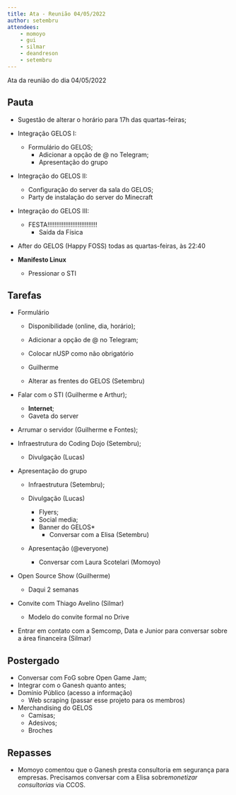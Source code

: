 ```yaml
---
title: Ata - Reunião 04/05/2022
author: setembru
attendees:
    - momoyo
    - gui
    - silmar
    - deandreson
    - setembru
---
```


Ata da reunião do dia 04/05/2022

## Pauta

- Sugestão de alterar o horário para 17h das quartas-feiras;
- Integração GELOS I:
	- Formulário do GELOS;
		- Adicionar a opção de @ no Telegram;
		- Apresentação do grupo

- Integração do GELOS II:
	- Configuração do server da sala do GELOS;
	- Party de instalação do server do Minecraft

- Integração do GELOS III:
	- FESTA!!!!!!!!!!!!!!!!!!!!!!!!!!!!
		- Saída da Física

- After do GELOS (Happy FOSS) todas as quartas-feiras, às 22:40
- **Manifesto Linux**
	- Pressionar o STI

## Tarefas

- Formulário
	- Disponibilidade (online, dia, horário);
	- Adicionar a opção de @ no Telegram;
	- Colocar nUSP como não obrigatório
	- Guilherme

	- Alterar as frentes do GELOS (Setembru)
- Falar com o STI (Guilherme e Arthur);
	- **Internet**;
	- Gaveta do server
- Arrumar o servidor (Guilherme e Fontes);
- Infraestrutura do Coding Dojo (Setembru);
	- Divulgação (Lucas)

- Apresentação do grupo
	- Infraestrutura (Setembru);
	- Divulgação (Lucas)
		- Flyers;
		- Social media;
		- Banner do GELOS*
			- Conversar com a Elisa (Setembru)
	- Apresentação (@everyone)

		- Conversar com Laura Scotelari (Momoyo)
- Open Source Show (Guilherme)
	- Daqui 2 semanas
- Convite  com Thiago Avelino (Silmar)
	- Modelo do convite formal no Drive
- Entrar em contato com a Semcomp, Data e Junior para conversar sobre a área financeira (Silmar)

## Postergado

- Conversar com FoG sobre Open Game Jam;
- Integrar com o Ganesh quanto antes;
- Domínio Público (acesso a informação)
	- Web scraping (passar esse projeto para os membros)
- Merchandising do GELOS
	- Camisas;
	- Adesivos;
	- Broches

## Repasses

- Momoyo comentou que o Ganesh presta consultoria em segurança para empresas. Precisamos conversar com a Elisa sobre*monetizar consultorias* via CCOS.
